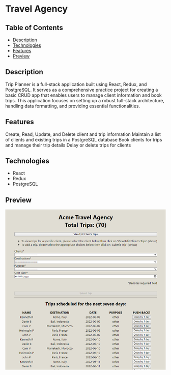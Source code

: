 # Travel Agency 

## Table of Contents
- [Description](#description) 
- [Technologies](#technologies) 
- [Features](#features) 
- [Preview](#preview) 

## Description 

Trip Planner is a full-stack application built using React, Redux, and PostgreSQL. It serves as a comprehensive practice project for creating a basic CRUD app that enables users to manage client information and book trips. This application focuses on setting up a robust full-stack architecture, handling data formatting, and providing essential functionalities.

## Features
Create, Read, Update, and Delete client and trip information
Maintain a list of clients and existing trips in a PostgreSQL database
Book clients for trips and manage their trip details
Delay or delete trips for clients

## Technologies 

- React 
- Redux 
- PostgreSQL 

## Preview 

![ScreenShot](https://raw.githubusercontent.com/Kcrosas/PROJECTS-travelAgency-FSA/main/media/Screenshot%202022-06-07%20210723.png)
